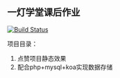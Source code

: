 一灯学堂课后作业
--------

[![Build Status](https://www.travis-ci.org/yhlben/yideng.svg?branch=master)](https://www.travis-ci.org/yhlben/yideng)

项目目录：

 1. 点赞项目静态效果
 2. 配合php+mysql+koa实现数据存储
